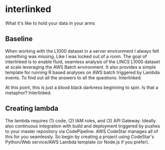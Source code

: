 # interlinked
What it's like to hold your data in your arms

## Baseline

When working with the L1000 dataset in a server environment I always felt something was missing.  Like I was locked out of a room.  The goal of interlinked is to enable fluid, seamless analysis of the LINCS L1000 dataset at scale leveraging the AWS Batch environment. It also provides a simple template for running R based analyses on AWS batch triggered by Lambda events. To find out all the answers to all the questions. Interlinked.

At this point, this is just a blood black darkness beginning to spin. Is that a metaphor? Interlinked.

## Creating lambda

The lambda requires (1) code, (2) IAM roles, and (3) API Gateway. Ideally also continuous integration with build and deployment triggered by pushes to your master repository via CodePipeline.  AWS CodeStar manages all of this for you seamlessly.  So begin by creating a project using CodeStar's Python/Web service/AWS Lambda template (or Node.js if you prefer).

